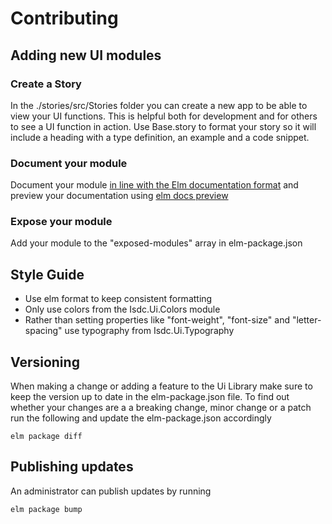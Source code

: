 # Contributing

## Adding new UI modules
### Create a Story
In the ./stories/src/Stories folder you can create a new app to be able to view your UI functions. This is helpful both for development and for others to see a UI function in action. Use Base.story to format your story so it will include a heading with a type definition, an example and a code snippet.
### Document your module
Document your module [in line with the Elm documentation format](http://package.elm-lang.org/help/documentation-format) and preview your documentation using [elm docs preview](http://package.elm-lang.org/help/docs-preview)
### Expose your module
Add your module to the "exposed-modules" array in elm-package.json

## Style Guide
* Use elm format to keep consistent formatting
* Only use colors from the Isdc.Ui.Colors module
* Rather than setting properties like "font-weight", "font-size" and "letter-spacing" use typography from Isdc.Ui.Typography

## Versioning
When making a change or adding a feature to the Ui Library make sure to keep the version up to date in the elm-package.json file. To find out whether your changes are a a breaking change, minor change or a patch run the following and update the elm-package.json accordingly
```
elm package diff
```
## Publishing updates
An administrator can publish updates by running 
```
elm package bump
```